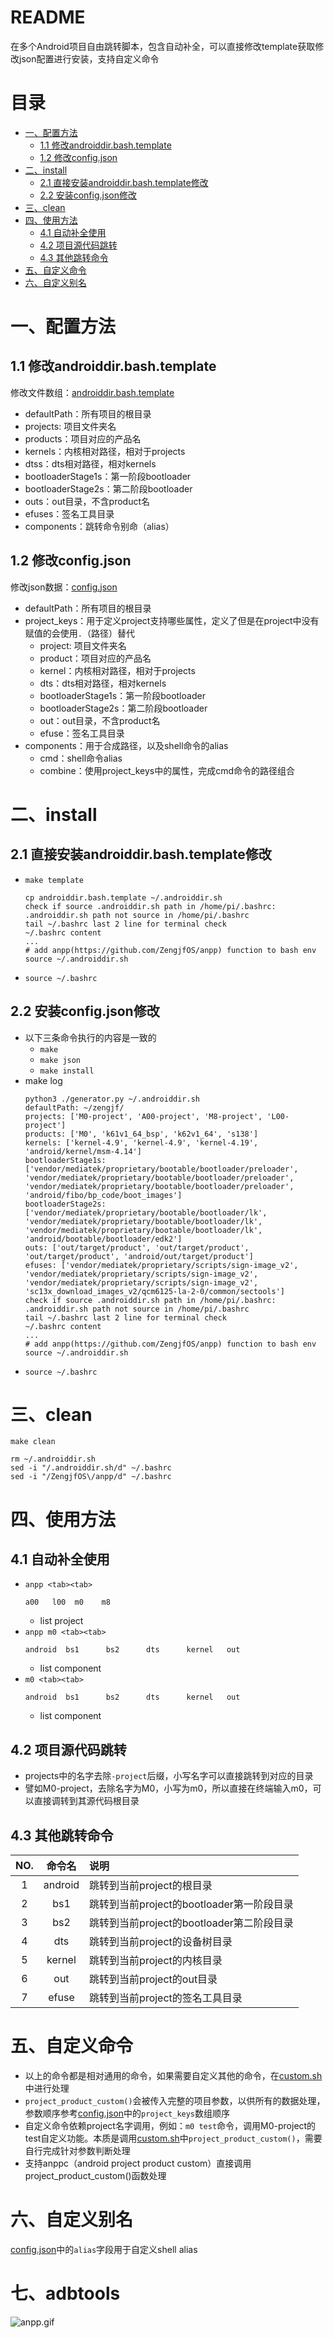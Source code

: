 # README

在多个Android项目自由跳转脚本，包含自动补全，可以直接修改template获取修改json配置进行安装，支持自定义命令

# 目录

* [一、配置方法](#一配置方法)
  * [1.1 修改androiddir.bash.template](#11-修改androiddirbashtemplate)
  * [1.2 修改config.json](#12-修改configjson)
* [二、install](#二install)
  * [2.1 直接安装androiddir.bash.template修改](#21-直接安装androiddirbashtemplate修改)
  * [2.2 安装config.json修改](#22-安装configjson修改)
* [三、clean](#三clean)
* [四、使用方法](#四使用方法)
  * [4.1 自动补全使用](#41-自动补全使用)
  * [4.2 项目源代码跳转](#42-项目源代码跳转)
  * [4.3 其他跳转命令](#43-其他跳转命令)
* [五、自定义命令](#五自定义命令)
* [六、自定义别名](#六自定义别名)

# 一、配置方法

## 1.1 修改androiddir.bash.template

修改文件数组：[androiddir.bash.template](androiddir.bash.template)

* defaultPath：所有项目的根目录
* projects: 项目文件夹名
* products：项目对应的产品名
* kernels：内核相对路径，相对于projects
* dtss：dts相对路径，相对kernels
* bootloaderStage1s：第一阶段bootloader
* bootloaderStage2s：第二阶段bootloader
* outs：out目录，不含product名
* efuses：签名工具目录
* components：跳转命令别命（alias）

## 1.2 修改config.json

修改json数据：[config.json](config.json)

* defaultPath：所有项目的根目录
* project_keys：用于定义project支持哪些属性，定义了但是在project中没有赋值的会使用`.`（路径）替代
  * project: 项目文件夹名
  * product：项目对应的产品名
  * kernel：内核相对路径，相对于projects
  * dts：dts相对路径，相对kernels
  * bootloaderStage1s：第一阶段bootloader
  * bootloaderStage2s：第二阶段bootloader
  * out：out目录，不含product名
  * efuse：签名工具目录
* components：用于合成路径，以及shell命令的alias
  * cmd：shell命令alias
  * combine：使用project_keys中的属性，完成cmd命令的路径组合

# 二、install

## 2.1 直接安装androiddir.bash.template修改

* `make template`
  ```
  cp androiddir.bash.template ~/.androiddir.sh
  check if source .androiddir.sh path in /home/pi/.bashrc:
  .androiddir.sh path not source in /home/pi/.bashrc
  tail ~/.bashrc last 2 line for terminal check
  ~/.bashrc content
  ...
  # add anpp(https://github.com/ZengjfOS/anpp) function to bash env
  source ~/.androiddir.sh
  ```
* `source ~/.bashrc`

## 2.2 安装config.json修改

* 以下三条命令执行的内容是一致的
  * `make`
  * `make json`
  * `make install`
* make log
  ```
  python3 ./generator.py ~/.androiddir.sh
  defaultPath: ~/zengjf/
  projects: ['M0-project', 'A00-project', 'M8-project', 'L00-project']
  products: ['M0', 'k61v1_64_bsp', 'k62v1_64', 's138']
  kernels: ['kernel-4.9', 'kernel-4.9', 'kernel-4.19', 'android/kernel/msm-4.14']
  bootloaderStage1s: ['vendor/mediatek/proprietary/bootable/bootloader/preloader', 'vendor/mediatek/proprietary/bootable/bootloader/preloader', 'vendor/mediatek/proprietary/bootable/bootloader/preloader', 'android/fibo/bp_code/boot_images']
  bootloaderStage2s: ['vendor/mediatek/proprietary/bootable/bootloader/lk', 'vendor/mediatek/proprietary/bootable/bootloader/lk', 'vendor/mediatek/proprietary/bootable/bootloader/lk', 'android/bootable/bootloader/edk2']
  outs: ['out/target/product', 'out/target/product', 'out/target/product', 'android/out/target/product']
  efuses: ['vendor/mediatek/proprietary/scripts/sign-image_v2', 'vendor/mediatek/proprietary/scripts/sign-image_v2', 'vendor/mediatek/proprietary/scripts/sign-image_v2', 'sc13x_download_images_v2/qcm6125-la-2-0/common/sectools']
  check if source .androiddir.sh path in /home/pi/.bashrc:
  .androiddir.sh path not source in /home/pi/.bashrc
  tail ~/.bashrc last 2 line for terminal check
  ~/.bashrc content
  ...
  # add anpp(https://github.com/ZengjfOS/anpp) function to bash env
  source ~/.androiddir.sh
  ```
* `source ~/.bashrc`

# 三、clean

`make clean`

```
rm ~/.androiddir.sh
sed -i "/.androiddir.sh/d" ~/.bashrc
sed -i "/ZengjfOS\/anpp/d" ~/.bashrc
```

# 四、使用方法

## 4.1 自动补全使用

* `anpp <tab><tab>`
  ```
  a00   l00  m0    m8
  ```
  * list project
* `anpp m0 <tab><tab>`
  ```
  android  bs1      bs2      dts      kernel   out
  ```
  * list component
* `m0 <tab><tab>`
  ```
  android  bs1      bs2      dts      kernel   out
  ```
  * list component

## 4.2 项目源代码跳转

* projects中的名字去除`-project`后缀，小写名字可以直接跳转到对应的目录
* 譬如M0-project，去除名字为M0，小写为m0，所以直接在终端输入m0，可以直接调转到其源代码根目录

## 4.3 其他跳转命令

NO. | 命令名 | 说明
:--:|:------:|:-----
1 | android  | 跳转到当前project的根目录
2 | bs1      | 跳转到当前project的bootloader第一阶段目录
3 | bs2      | 跳转到当前project的bootloader第二阶段目录
4 | dts      | 跳转到当前project的设备树目录
5 | kernel   | 跳转到当前project的内核目录
6 | out      | 跳转到当前project的out目录
7 | efuse    | 跳转到当前project的签名工具目录


# 五、自定义命令

* 以上的命令都是相对通用的命令，如果需要自定义其他的命令，在[custom.sh](custom.sh)中进行处理
* `project_product_custom()`会被传入完整的项目参数，以供所有的数据处理，参数顺序参考[config.json](config.json)中的`project_keys`数组顺序
* 自定义命令依赖project名字调用，例如：`m0 test`命令，调用M0-project的test自定义功能。本质是调用[custom.sh](custom.sh)中`project_product_custom()`，需要自行完成针对参数判断处理
* 支持anppc（android project product custom）直接调用project_product_custom()函数处理

# 六、自定义别名

[config.json](config.json)中的`alias`字段用于自定义shell alias

# 七、adbtools

![anpp.gif](/docs/images/anpp.gif)
